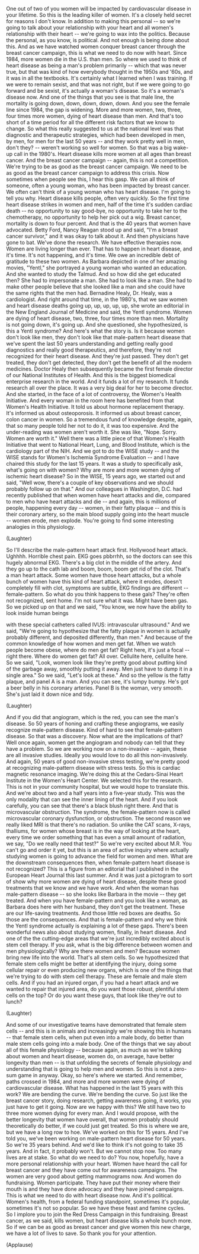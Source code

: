 
One out of two of you women
will be impacted by cardiovascular disease
in your lifetime.
So this is the leading killer of women.
It&#39;s a closely held secret
for reasons I don&#39;t know.
In addition to making this personal --
so we&#39;re going to talk about your relationship with your heart
and all women&#39;s relationship with their heart --
we&#39;re going to wax into the politics.
Because the personal, as you know, is political.
And not enough is being done about this.
And as we have watched women
conquer breast cancer
through the breast cancer campaign,
this is what we need to do now with heart.
Since 1984,
more women die in the U.S. than men.
So where we used to think of heart disease
as being a man&#39;s problem primarily --
which that was never true,
but that was kind of how everybody thought in the 1950s and &#39;60s,
and it was in all the textbooks.
It&#39;s certainly what I learned when I was training.
If we were to remain sexist, and that was not right,
but if we were going to go forward and be sexist,
it&#39;s actually a woman&#39;s disease.
So it&#39;s a woman&#39;s disease now.
And one of the things that you see
is that male line,
the mortality is going down, down, down, down, down.
And you see the female line since 1984,
the gap is widening.
More and more women, two, three, four times more women,
dying of heart disease than men.
And that&#39;s too short of a time period
for all the different risk factors that we know
to change.
So what this really suggested to us
at the national level
was that diagnostic and therapeutic strategies,
which had been developed in men, by men, for men
for the last 50 years --
and they work pretty well in men, don&#39;t they? --
weren&#39;t working so well for women.
So that was a big wake-up call
in the 1980&#39;s.
Heart disease kills more women
at all ages
than breast cancer.
And the breast cancer campaign --
again, this is not a competition.
We&#39;re trying to be as good as the breast cancer campaign.
We need to be as good as the breast cancer campaign
to address this crisis.
Now sometimes when people see this,
I hear this gasp.
We can all think of someone,
often a young woman,
who has been impacted by breast cancer.
We often can&#39;t think of a young woman
who has heart disease.
I&#39;m going to tell you why.
Heart disease kills people,
often very quickly.
So the first time heart disease strikes in women and men,
half of the time it&#39;s sudden cardiac death --
no opportunity to say good-bye,
no opportunity to take her to the chemotherapy,
no opportunity to help her pick out a wig.
Breast cancer,
mortality is down to four percent.
And that is the 40 years
that women have advocated.
Betty Ford, Nancy Reagan stood up
and said, &quot;I&#39;m a breast cancer survivor,&quot;
and it was okay to talk about it.
And then physicians have gone to bat.
We&#39;ve done the research.
We have effective therapies now.
Women are living longer than ever.
That has to happen in heart disease, and it&#39;s time.
It&#39;s not happening, and it&#39;s time.
We owe an incredible debt of gratitude
to these two women.
As Barbara depicted
in one of her amazing movies, &quot;Yentl,&quot;
she portrayed a young woman
who wanted an education.
And she wanted to study the Talmud.
And so how did she get educated then?
She had to impersonate a man.
She had to look like a man.
She had to make other people believe that she looked like a man
and she could have the same rights
that the men had.
Bernadine Healy, Dr. Healy,
was a cardiologist.
And right around that time, in the 1980&#39;s,
that we saw women and heart disease deaths
going up, up, up, up, up,
she wrote an editorial
in the New England Journal of Medicine
and said, the Yentl syndrome.
Women are dying of heart disease,
two, three, four times more than men.
Mortality is not going down, it&#39;s going up.
And she questioned,
she hypothesized,
is this a Yentl syndrome?
And here&#39;s what the story is.
Is it because women don&#39;t look like men,
they don&#39;t look like that male-pattern heart disease
that we&#39;ve spent the last 50 years understanding
and getting really good diagnostics
and really good therapeutics,
and therefore, they&#39;re not recognized for their heart disease.
And they&#39;re just passed.
They don&#39;t get treated, they don&#39;t get detected,
they don&#39;t get the benefit of all the modern medicines.
Doctor Healy then subsequently became
the first female director
of our National Institutes of Health.
And this is the biggest biomedical enterprise research
in the world.
And it funds a lot of my research.
It funds research all over the place.
It was a very big deal
for her to become director.
And she started,
in the face of a lot of controversy,
the Women&#39;s Health Initiative.
And every woman in the room here
has benefited from that Women&#39;s Health Initiative.
It told us about hormone replacement therapy.
It&#39;s informed us about osteoporosis.
It informed us about breast cancer, colon cancer in women.
So a tremendous fund of knowledge
despite, again,
that so many people told her not to do it,
it was too expensive.
And the under-reading was women aren&#39;t worth it.
She was like, &quot;Nope. Sorry. Women are worth it.&quot;
Well there was a little piece of that Women&#39;s Health Initiative
that went to National Heart, Lung, and Blood Institute,
which is the cardiology part of the NIH.
And we got to do the WISE study --
and the WISE stands for Women&#39;s Ischemia Syndrome Evaluation --
and I have chaired this study for the last 15 years.
It was a study to specifically ask,
what&#39;s going on with women?
Why are more and more women dying
of ischemic heart disease?
So in the WISE, 15 years ago,
we started out and said, &quot;Well wow, there&#39;s a couple of key observations
and we should probably follow up on that.&quot;
And our colleagues in Washington, D.C.
had recently published
that when women have heart attacks and die,
compared to men who have heart attacks and die --
and again, this is millions of people,
happening every day --
women, in their fatty plaque --
and this is their coronary artery,
so the main blood supply going into the heart muscle --
women erode,
men explode.
You&#39;re going to find some interesting analogies
in this physiology.

(Laughter)

So I&#39;ll describe the male-pattern heart attack first.
Hollywood heart attack. Ughhhh.
Horrible chest pain.
EKG goes pbbrrhh,
so the doctors can see this hugely abnormal EKG.
There&#39;s a big clot in the middle of the artery.
And they go up to the cath lab
and boom, boom, boom get rid of the clot.
That&#39;s a man heart attack.
Some women have those heart attacks,
but a whole bunch of women have this kind of heart attack,
where it erodes,
doesn&#39;t completely fill with clot, symptoms are subtle,
EKG findings are different --
female-pattern.
So what do you think happens to these gals?
They&#39;re often not recognized, sent home.
I&#39;m not sure what it was. Might have been gas.
So we picked up on that
and we said, &quot;You know, we now have the ability
to look inside human beings

with these special catheters called IVUS:
intravascular ultrasound.&quot;
And we said, &quot;We&#39;re going to hypothesize
that the fatty plaque in women
is actually probably different,
and deposited differently, than men.&quot;
And because of the common knowledge
of how women and men get fat.
When we watch people become obese,
where do men get fat?
Right here, it&#39;s just a focal -- right there.
Where do women get fat?
All over.
Cellulite here, cellulite here.
So we said, &quot;Look, women look like they&#39;re pretty good
about putting kind of the garbage away,
smoothly putting it away.
Men just have to dump it in a single area.&quot;
So we said, &quot;Let&#39;s look at these.&quot;
And so the yellow is the fatty plaque,
and panel A is a man.
And you can see, it&#39;s lumpy bumpy.
He&#39;s got a beer belly in his coronary arteries.
Panel B is the woman, very smooth.
She&#39;s just laid it down nice and tidy.

(Laughter)

And if you did that angiogram,
which is the red,
you can see the man&#39;s disease.
So 50 years
of honing and crafting these angiograms,
we easily recognize
male-pattern disease.
Kind of hard to see that female-pattern disease.
So that was a discovery.
Now what are the implications of that?
Well once again, women get the angiogram
and nobody can tell that they have a problem.
So we are working now on a non-invasive --
again, these are all invasive studies.
Ideally you would love to do all this non-invasively.
And again, 50 years
of good non-invasive stress testing,
we&#39;re pretty good at recognizing male-pattern disease
with stress tests.
So this is cardiac magnetic resonance imaging.
We&#39;re doing this at the Cedars-Sinai Heart Institute
in the Women&#39;s Heart Center.
We selected this for the research.
This is not in your community hospital,
but we would hope to translate this.
And we&#39;re about two and a half years
into a five-year study.
This was the only modality
that can see the inner lining of the heart.
And if you look carefully, you can see
that there&#39;s a black blush right there.
And that is microvascular obstruction.
The syndrome, the female-pattern
now is called microvascular coronary dysfunction, or obstruction.
The second reason we really liked MRI
is that there&#39;s no radiation.
So unlike the CAT scans, X-rays, thalliums,
for women
whose breast is in the way
of looking at the heart,
every time we order something that has even a small amount of radiation,
we say, &quot;Do we really need that test?&quot;
So we&#39;re very excited about M.R.
You can&#39;t go and order it yet,
but this is an area of active inquiry
where actually studying women
is going to advance the field for women and men.
What are the downstream consequences
then, when female-pattern heart disease
is not recognized?
This is a figure
from an editorial that I published
in the European Heart Journal this last summer.
And it was just a pictogram
to sort of show
why more women are dying of heart disease,
despite these good treatments
that we know and we have work.
And when the woman
has male-pattern disease --
so she looks like Barbara in the movie --
they get treated.
And when you have female-pattern and you look like a woman,
as Barbara does here with her husband,
they don&#39;t get the treatment.
These are our life-saving treatments.
And those little red boxes are deaths.
So those are the consequences.
And that is female-pattern
and why we think the Yentl syndrome
actually is explaining
a lot of these gaps.
There&#39;s been wonderful news also
about studying women,
finally, in heart disease.
And one of the the cutting-edge areas
that we&#39;re just incredibly excited about
is stem cell therapy.
If you ask, what is the big difference
between women and men physiologically?
Why are there women and men?
Because women bring new life into the world.
That&#39;s all stem cells.
So we hypothesized
that female stem cells might be better
at identifying the injury,
doing some cellular repair
or even producing new organs,
which is one of the things
that we&#39;re trying to do with stem cell therapy.
These are female and male stem cells.
And if you had an injured organ,
if you had a heart attack
and we wanted to repair that injured area,
do you want those robust,
plentiful stem cells on the top?
Or do you want these guys,
that look like they&#39;re out to lunch?

(Laughter)

And some of our investigative teams
have demonstrated
that female stem cells --
and this is in animals
and increasingly we&#39;re showing this in humans --
that female stem cells,
when put even into a male body,
do better than male stem cells
going into a male body.
One of the things that we say
about all of this female physiology --
because again, as much as we&#39;re talking about women and heart disease,
women do, on average,
have better longevity than men --
is that unfolding the secrets of female physiology
and understanding that
is going to help men and women.
So this is not a zero-sum game in anyway.
Okay, so here&#39;s where we started.
And remember, paths crossed in 1984,
and more and more women
were dying of cardiovascular disease.
What has happened in the last 15 years with this work?
We are bending the curve.
We&#39;re bending the curve.
So just like the breast cancer story,
doing research, getting awareness going,
it works, you just have to get it going.
Now are we happy with this?
We still have two to three more women dying for every man.
And I would propose,
with the better longevity
that women have overall,
that women probably should theoretically do better,
if we could just get treated.
So this is where we are,
but we have a long row to hoe.
We&#39;ve worked on this for 15 years.
And I&#39;ve told you, we&#39;ve been working on male-pattern heart disease
for 50 years.
So we&#39;re 35 years behind.
And we&#39;d like to think it&#39;s not going to take 35 years.
And in fact, it probably won&#39;t.
But we cannot stop now.
Too many lives are at stake.
So what do we need to do?
You now, hopefully, have a more personal relationship
with your heart.
Women have heard the call
for breast cancer
and they have come out
for awareness campaigns.
The women are very good about getting mammograms now.
And women do fundraising.
Women participate.
They have put their money where their mouth is
and they have done advocacy and they have joined campaigns.
This is what we need to do with heart disease now.
And it&#39;s political.
Women&#39;s health, from a federal funding standpoint,
sometimes it&#39;s popular,
sometimes it&#39;s not so popular.
So we have these feast and famine cycles.
So I implore you
to join the Red Dress Campaign
in this fundraising.
Breast cancer, as we said,
kills women,
but heart disease kills a whole bunch more.
So if we can be as good as breast cancer
and give women this new charge,
we have a lot of lives to save.
So thank you for your attention.

(Applause)

